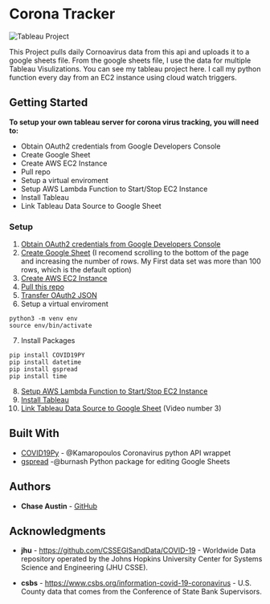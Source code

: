 # Corona Tracker

![Tableau Project](http://recordit.co/EjVb6fLw6u.gif)

This Project pulls daily Cornoavirus data from this api and uploads it to a google sheets file. From the google sheets file, I use the data for multiple Tableau Visulizations. You can see my tableau project here.
I call my python function every day from an EC2 instance using cloud watch triggers.

## Getting Started

**To setup your own tableau server for corona virus tracking, you will need to:**

- Obtain OAuth2 credentials from Google Developers Console
- Create Google Sheet
- Create AWS EC2 Instance
- Pull repo
- Setup a virtual enviroment
- Setup AWS Lambda Function to Start/Stop EC2 Instance
- Install Tableau
- Link Tableau Data Source to Google Sheet

### Setup

1. [Obtain OAuth2 credentials from Google Developers Console](https://gspread.readthedocs.io/en/latest/oauth2.html)
2. [Create Google Sheet](https://www.google.com/sheets/about/) (I recomend scrolling to the bottom of the page and increasing the number of rows. My First data set was more than 100 rows, which is the default option)
3. [Create AWS EC2 Instance](https://medium.com/employbl/how-to-launch-an-ec2-instance-de568295205d)
4. [Pull this repo](https://medium.com/@sriteja95/login-to-aws-ec2-instance-and-clone-your-code-from-git-hub-repo-using-ubuntu-36fbf8bdc41b)
5. [Transfer OAuth2 JSON](https://github.com/juanfrans/notes/wiki/Copying-Files-Between-Local-Computer-and-Instance-(AWS))
6. Setup a virtual enviroment
```
python3 -m venv env
source env/bin/activate
```
7. Install Packages
```
pip install COVID19PY
pip install datetime
pip install gspread
pip install time
```
8. [Setup AWS Lambda Function to Start/Stop EC2 Instance](https://aws.amazon.com/premiumsupport/knowledge-center/start-stop-lambda-cloudwatch/)
9. [Install Tableau](https://public.tableau.com/en-us/s/)
10. [Link Tableau Data Source to Google Sheet](resources) (Video number 3)

## Built With

* [COVID19Py](https://github.com/Kamaropoulos/COVID19Py) - @Kamaropoulos Coronavirus python API wrappet
* [gspread](https://github.com/burnash/gspread) -@burnash Python package for editing Google Sheets

## Authors

* **Chase Austin** - [GitHub](https://github.com/ChaseAustin/)

## Acknowledgments

* **jhu** - https://github.com/CSSEGISandData/COVID-19 - Worldwide Data repository operated by the Johns Hopkins University Center for Systems Science and Engineering (JHU CSSE). 

* **csbs** - https://www.csbs.org/information-covid-19-coronavirus - U.S. County data that comes from the Conference of State Bank Supervisors.
